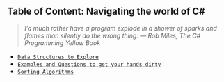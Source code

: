 ## Table of Content: Navigating the world of C#

> *I’d much rather have a program explode in a shower of sparks and flames than silently do the wrong thing.*
> *― Rob Miles, The C# Programming Yellow Book*

* [`Data Structures to Explore`](https://github.com/studentdevelops/Codes/tree/8a80bf27d143401eef058d0dd168f5d444b19a2e/PythonCodingQuestions/Data%20Structures)
* [`Examples and Questions to get your hands dirty`](https://github.com/studentdevelops/Codes/tree/8a80bf27d143401eef058d0dd168f5d444b19a2e/PythonCodingQuestions/Questions)
* [`Sorting Algorithms`](https://github.com/studentdevelops/Codes/tree/8a80bf27d143401eef058d0dd168f5d444b19a2e/PythonCodingQuestions/Sorting)
